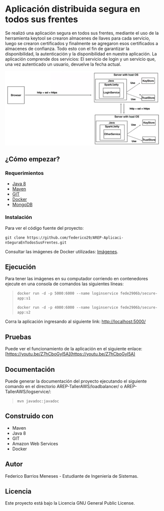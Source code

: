 # Aplicación distribuida segura en todos sus frentes
Se realizó una aplicación segura en todos sus frentes, mediante el uso de la herramienta keytool se crearon almacenes de llaves para cada servicio, luego se crearon certificados y finalmente se agregaron esos certificados a almacenes de confianza. 
Todo esto con el fin de garantizar la disponibilidad, la autenticación y la disponibilidad en nuestra aplicación. La aplicación comprende dos servicios: El servicio de login y un servicio que, una vez autenticado un usuario, devuelve la fecha actual. 

![](img/enunciado.png)

## ¿Cómo empezar?
### Requerimientos

- [Java 8](https://www.java.com/es/)
- [Maven](https://maven.apache.org/download.cgi)
- [GIT](https://git-scm.com/downloads)
- [Docker](https://docs.docker.com/desktop/)
- [MongoDB](https://docs.docker.com/desktop/)
  
### Instalación

Para ver el código fuente del proyecto:
```
git clone https://github.com/federico29/AREP-Aplicaci-nSeguraEnTodosSusFrentes.git
```

Consultar las imágenes de Docker utilizadas: [Imágenes](https://hub.docker.com/repository/docker/fede2906b/secure-app).

## Ejecución
Para tener las imágenes en su computador corriendo en contenedores ejecute en una consola de comandos las siguientes líneas:
>```
>docker run -d -p 5000:6000 --name loginservice fede2906b/secure-app:s1
>```
>```
>docker run -d -p 4000:6000 --name loginservice fede2906b/secure-app:s2
>```

Corra la aplicación ingresando al siguiente link: [http://localhost:5000/](http://localhost:5000/)

## Pruebas
Puede ver el funcionamiento de la aplicación en el siguiente enlace: [https://youtu.be/Z7hCboGyl5A](https://youtu.be/Z7hCboGyl5A)

## Documentación
Puede generar la documentación del proyecto ejecutando el siguiente comando en el directorio AREP-TallerAWS/loadbalancer/ o AREP-TallerAWS/logservice/:
> ```
> mvn javadoc:javadoc
> ```

## Construido con
- Maven
- Java 8
- GIT
- Amazon Web Services
- Docker

## Autor
Federico Barrios Meneses - Estudiante de Ingeniería de Sistemas.

## Licencia
Este proyecto está bajo la Licencia GNU General Public License.